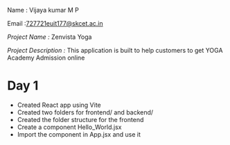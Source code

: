 Name : Vijaya kumar M P

Email :727721euit177@skcet.ac.in

*Project Name :* Zenvista Yoga

*Project Description :* This application is built to help customers to get YOGA Academy Admission online

# Day 1

- Created React app using Vite
- Created two folders for frontend/ and backend/
- Created the folder structure for the frontend
- Create a component Hello_World.jsx
- Import the component in App.jsx and use it